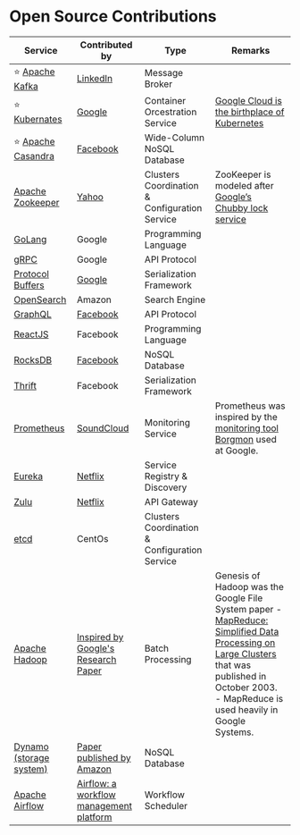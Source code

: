 # Open Source Contributions

| Service                                                                                      | Contributed by                                                                                                                       | Type                                          | Remarks                                                                                                                                                                                                                                                                                                |
|----------------------------------------------------------------------------------------------|--------------------------------------------------------------------------------------------------------------------------------------|-----------------------------------------------|--------------------------------------------------------------------------------------------------------------------------------------------------------------------------------------------------------------------------------------------------------------------------------------------------------|
| :star: [Apache Kafka](4_MessageBrokersEDA/Kafka/Readme.md)                                   | [LinkedIn](https://engineering.linkedin.com/blog/2019/apache-kafka-trillion-messages)                                                | Message Broker                                |                                                                                                                                                                                                                                                                                                        |
| :star: [Kubernates](9_ContainerOrchestrationServices/Kubernates/Readme.md)                   | [Google](https://cloud.google.com/learn/what-is-kubernetes)                                                                          | Container Orcestration Service                | [Google Cloud is the birthplace of Kubernetes](https://cloud.google.com/learn/what-is-kubernetes)                                                                                                                                                                                                      |
| :star: [Apache Casandra](3_DatabaseServices/NoSQL-Databases/WideColumnDB/ApacheCasandra.md)  | [Facebook](https://cassandra.apache.org/_/index.html)                                                                                | Wide-Column NoSQL Database                    |                                                                                                                                                                                                                                                                                                        |
| [Apache Zookeeper](10_ClusterCoordinationServices/ApacheZookeeper.md)                        | [Yahoo](https://en.wikipedia.org/wiki/Apache_ZooKeeper)                                                                              | Clusters Coordination & Configuration Service | ZooKeeper is modeled after [Google’s Chubby lock service](https://people.cs.rutgers.edu/~pxk/417/notes/chubby.html)                                                                                                                                                                                    |
| [GoLang](https://github.com/Anshul619/golang)                                                | Google                                                                                                                               | Programming Language                          |                                                                                                                                                                                                                                                                                                        |
| [gRPC](8_APIProtocols/gRPC.md)                                                               | Google                                                                                                                               | API Protocol                                  |                                                                                                                                                                                                                                                                                                        |
| [Protocol Buffers](8_APIProtocols/SerializationFrameworks/ProtocolBuffers.md)                | [Google](https://protobuf.dev/)                                                                                                      | Serialization Framework                       |                                                                                                                                                                                                                                                                                                        |
| [OpenSearch](2_AWSServices/6_DatabaseServices/AmazonOpenSearch.md)                           | Amazon                                                                                                                               | Search Engine                                 |                                                                                                                                                                                                                                                                                                        |
| [GraphQL](8_APIProtocols/GraphQL.md)                                                         | [Facebook](https://buddy.works/tutorials/what-is-graphql-and-why-facebook-felt-the-need-to-build-it#why-facebook-built-graphql)      | API Protocol                                  |                                                                                                                                                                                                                                                                                                        |
| [ReactJS](https://github.com/Anshul619/Programming-Languages/tree/main/4_FrontEnd/React.md)  | Facebook                                                                                                                             | Programming Language                          |                                                                                                                                                                                                                                                                                                        |
| [RocksDB](3_DatabaseServices/NoSQL-Databases/EmbededKeyValueDB/RocksDB.md)                   | [Facebook](https://engineering.fb.com/2013/11/21/core-data/under-the-hood-building-and-open-sourcing-rocksdb/)                       | NoSQL Database                                |                                                                                                                                                                                                                                                                                                        |
| [Thrift](8_APIProtocols/SerializationFrameworks/Thrift.md)                                   | Facebook                                                                                                                             | Serialization Framework                       |                                                                                                                                                                                                                                                                                                        |
| [Prometheus](12_ObservabilityLogsServices/Prometheus.md)                                     | [SoundCloud](https://soundcloud.com/)                                                                                                | Monitoring Service                            | Prometheus was inspired by the [monitoring tool Borgmon](https://sre.google/sre-book/practical-alerting/) used at Google.                                                                                                                                                                              |
| [Eureka](5_MicroServicesSOA/2_ServiceRegistry&Discovery/Eureka.md)                           | [Netflix](https://netflixtechblog.com/netflix-shares-cloud-load-balancing-and-failover-tool-eureka-c10647ef95e5)                     | Service Registry & Discovery                  |                                                                                                                                                                                                                                                                                                        |
| [Zulu](5_MicroServicesSOA/1_APIGateway/ZuluAPIGateway.md)                                    | [Netflix](https://netflixtechblog.com/netflix-shares-cloud-load-balancing-and-failover-tool-eureka-c10647ef95e5)                     | API Gateway                                   |                                                                                                                                                                                                                                                                                                        |
| [etcd](10_ClusterCoordinationServices/etcd.md)                                               | CentOs                                                                                                                               | Clusters Coordination & Configuration Service |                                                                                                                                                                                                                                                                                                        |
| [Apache Hadoop](6_BigDataServices/ETLServices/BatchProcessing/ApacheHadoop/Readme.md)        | [Inspired by Google's Research Paper](https://en.wikipedia.org/wiki/Apache_Hadoop)                                                   | Batch Processing                              | Genesis of Hadoop was the Google File System paper - [MapReduce: Simplified Data Processing on Large Clusters](https://static.googleusercontent.com/media/research.google.com/en//archive/mapreduce-osdi04.pdf) that was published in October 2003.<br/>- MapReduce is used heavily in Google Systems. |
| [Dynamo (storage system)](3_DatabaseServices/DataStructuresUsedInDB/DynamoStyleDatabases.md) | [Paper published by Amazon](https://www.allthingsdistributed.com/files/amazon-dynamo-sosp2007.pdf)                                   | NoSQL Database                                |                                                                                                                                                                                                                                                                                                        |
| [Apache Airflow](6_BigDataServices/WorkflowSchedulers/ApacheAirflow.md)                      | [Airflow: a workflow management platform](https://medium.com/airbnb-engineering/airflow-a-workflow-management-platform-46318b977fd8) | Workflow Scheduler                            |                                                                                                                                                                                                                                                                                                        |